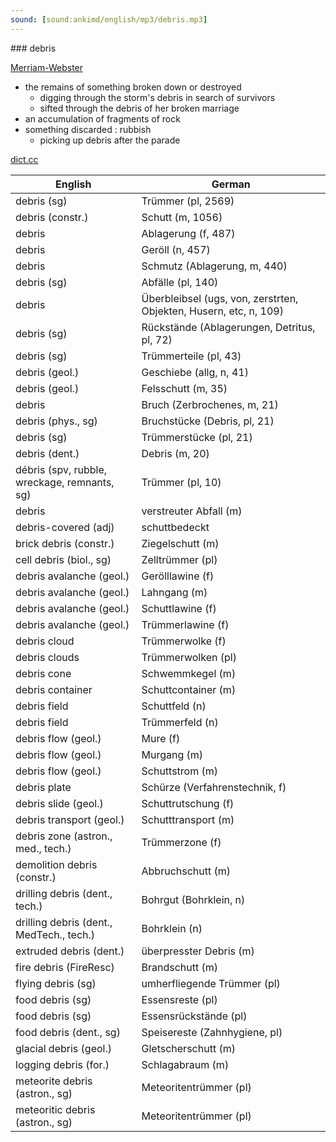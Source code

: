 ```yaml
---
sound: [sound:ankimd/english/mp3/debris.mp3]
---
```


\### debris

[Merriam-Webster](https://www.merriam-webster.com/dictionary/debris)

- the remains of something broken down or destroyed
    - digging through the storm's debris in search of survivors
    - sifted through the debris of her broken marriage
- an accumulation of fragments of rock
- something discarded : rubbish
    - picking up debris after the parade

[dict.cc](https://www.dict.cc/debris)

| English        | German       |
| -------------- | ------------ |
| debris (sg) | Trümmer (pl, 2569) |
| debris (constr.) | Schutt (m, 1056) |
| debris | Ablagerung (f, 487) |
| debris | Geröll (n, 457) |
| debris | Schmutz (Ablagerung, m, 440) |
| debris (sg) | Abfälle (pl, 140) |
| debris | Überbleibsel (ugs, von, zerstrten, Objekten, Husern, etc, n, 109) |
| debris (sg) | Rückstände (Ablagerungen, Detritus, pl, 72) |
| debris (sg) | Trümmerteile (pl, 43) |
| debris (geol.) | Geschiebe (allg, n, 41) |
| debris (geol.) | Felsschutt (m, 35) |
| debris | Bruch (Zerbrochenes, m, 21) |
| debris (phys., sg) | Bruchstücke (Debris, pl, 21) |
| debris (sg) | Trümmerstücke (pl, 21) |
| debris (dent.) | Debris (m, 20) |
| débris (spv, rubble, wreckage, remnants, sg) | Trümmer (pl, 10) |
| debris | verstreuter Abfall (m) |
| debris-covered (adj) | schuttbedeckt |
| brick debris (constr.) | Ziegelschutt (m) |
| cell debris (biol., sg) | Zelltrümmer (pl) |
| debris avalanche (geol.) | Gerölllawine (f) |
| debris avalanche (geol.) | Lahngang (m) |
| debris avalanche (geol.) | Schuttlawine (f) |
| debris avalanche (geol.) | Trümmerlawine (f) |
| debris cloud | Trümmerwolke (f) |
| debris clouds | Trümmerwolken (pl) |
| debris cone | Schwemmkegel (m) |
| debris container | Schuttcontainer (m) |
| debris field | Schuttfeld (n) |
| debris field | Trümmerfeld (n) |
| debris flow (geol.) | Mure (f) |
| debris flow (geol.) | Murgang (m) |
| debris flow (geol.) | Schuttstrom (m) |
| debris plate | Schürze (Verfahrenstechnik, f) |
| debris slide (geol.) | Schuttrutschung (f) |
| debris transport (geol.) | Schutttransport (m) |
| debris zone (astron., med., tech.) | Trümmerzone (f) |
| demolition debris (constr.) | Abbruchschutt (m) |
| drilling debris (dent., tech.) | Bohrgut (Bohrklein, n) |
| drilling debris (dent., MedTech., tech.) | Bohrklein (n) |
| extruded debris (dent.) | überpresster Debris (m) |
| fire debris (FireResc) | Brandschutt (m) |
| flying debris (sg) | umherfliegende Trümmer (pl) |
| food debris (sg) | Essensreste (pl) |
| food debris (sg) | Essensrückstände (pl) |
| food debris (dent., sg) | Speisereste (Zahnhygiene, pl) |
| glacial debris (geol.) | Gletscherschutt (m) |
| logging debris (for.) | Schlagabraum (m) |
| meteorite debris (astron., sg) | Meteoritentrümmer (pl) |
| meteoritic debris (astron., sg) | Meteoritentrümmer (pl) |
